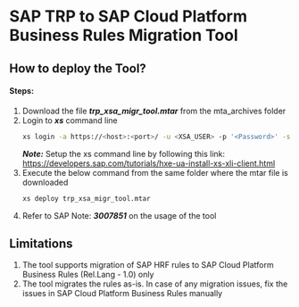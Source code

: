 # SAP TRP to SAP Cloud Platform Business Rules Migration Tool
## How to deploy the Tool?

#### Steps:

1. Download the file ***trp_xsa_migr_tool.mtar*** from the mta_archives folder
2. Login to ***xs*** command line
    ```sh
    xs login -a https://<host>:<port>/ -u <XSA_USER> -p '<Password>' -s <xsa_space> --skip-ssl-validation
    ```
    ***Note:*** Setup the xs command line by following this link: https://developers.sap.com/tutorials/hxe-ua-install-xs-xli-client.html
3. Execute the below command from the same folder where the mtar file is downloaded
    ```sh
    xs deploy trp_xsa_migr_tool.mtar
    ```
4. Refer to SAP Note: ***3007851*** on the usage of the tool

## Limitations

1. The tool supports migration of SAP HRF rules to SAP Cloud Platform Business Rules (Rel.Lang - 1.0) only
2. The tool migrates the rules as-is. In case of any migration issues, fix the issues in SAP Cloud Platform Business Rules manually
